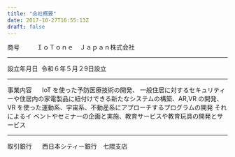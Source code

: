 ```yaml
---
title: "会社概要"
date: 2017-10-27T16:55:13Z
draft: false
---
```


商号&nbsp;&nbsp;&nbsp;&nbsp;&nbsp;&nbsp;&nbsp;&nbsp;&nbsp;&nbsp;ＩｏＴｏｎｅ　Ｊａｐａｎ株式会社 

---

設立年月日&nbsp;&nbsp;令和６年５月２9日設立


---

事業内容&nbsp;&nbsp;&nbsp;&nbsp;&nbsp;&nbsp;IoT を使った予防医療技術の開発、 一般住居に対するセキュリティーや住居内の家電製品に紐付けできる新たなシステムの構築、AR,VR の開発、VR を使った運動系、宇宙系、不動産系にアプローチするプログラムの開発 それによるイ
ベントやセミナーの企画と実施、教育サービスや教育玩具の開発とサービス

---

取引銀行&nbsp;&nbsp;&nbsp;&nbsp;&nbsp;&nbsp;西日本シティー銀行　七隈支店

